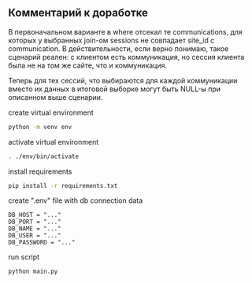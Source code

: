 ## Комментарий к доработке
В первоначальном варианте в where отсекал те communications, для которых у выбранных join-ом sessions 
не совпадает site_id с communication. 
В действительности, если верно понимаю, такое сценарий реален: с клиентом есть коммуникация, но сессия клиента была не
на том же сайте, что и коммуникация. 

Теперь для тех сессий, что выбираются для
каждой коммуникации вместо их данных в итоговой выборке могут быть NULL-ы при описанном выше сценарии.


create virtual environment
```bash
python -m venv env
```

activate virtual environment
```bash
. ./env/bin/activate
```

install requirements
```bash
pip install -r requirements.txt
```

create ".env" file with db connection data
```
DB_HOST = "..."
DB_PORT = "..."
DB_NAME = "..."
DB_USER = "..."
DB_PASSWORD = "..."
```

run script
```bash
python main.py
```